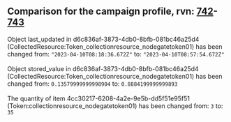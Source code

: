## Comparison for the campaign profile, rvn: [742](https://github.com/PRO100KatYT/FortniteProfileRevisions/tree/main/profiles/campaign/742%20campaign.json)-[743](https://github.com/PRO100KatYT/FortniteProfileRevisions/tree/main/profiles/campaign/743%20campaign.json)

Object last_updated in d6c836af-3873-4db0-8bfb-081bc46a25d4 (CollectedResource:Token_collectionresource_nodegatetoken01) has been changed from: `"2023-04-10T08:18:36.672Z"` to: `"2023-04-10T08:57:54.672Z"`
<br><br>
Object stored_value in d6c836af-3873-4db0-8bfb-081bc46a25d4 (CollectedResource:Token_collectionresource_nodegatetoken01) has been changed from: `0.13579999999998904` to: `0.8884199999999893`
<br><br>
The quantity of item 4cc30217-6208-4a2e-9e5b-dd5f51e95f51 (Token:collectionresource_nodegatetoken01) has been changed from: `3` to: `35`
<br><br>
